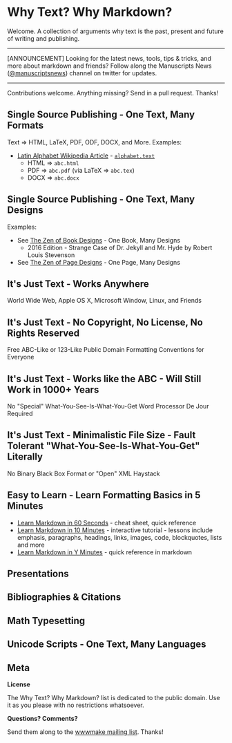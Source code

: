 # Why Text? Why Markdown? 

Welcome. A collection of arguments why text is the past, present and future
of writing and publishing.


---

[ANNOUNCEMENT] Looking for the latest news, tools, tips & tricks, and more
about markdown and friends?
Follow along the Manuscripts News ([@manuscriptsnews](https://twitter.com/manuscriptsnews)) channel on twitter for updates.

---


Contributions welcome. Anything missing? Send in a pull request. Thanks! 

## Single Source Publishing - One Text, Many Formats

Text => HTML, LaTeX, PDF, ODF, DOCX, and More. Examples:

- [Latin Alphabet Wikipedia Article](https://en.wikipedia.org/wiki/Latin_alphabet) - [`alphabet.text`](samples/abc.text)
  - HTML => `abc.html`
  - PDF  => `abc.pdf` (via LaTeX => `abc.tex`)
  - DOCX => `abc.docx`

## Single Source Publishing - One Text, Many Designs

Examples:

- See [The Zen of Book Designs](https://github.com/bookdesigns) - One Book, Many Designs 
  - 2016 Edition - Strange Case of Dr. Jekyll and Mr. Hyde by Robert Louis Stevenson
- See [The Zen of Page Designs](https://github.com/pagedesigns) - One Page, Many Designs



## It's Just Text - Works Anywhere 

World Wide Web, Apple OS X, Microsoft Window, Linux, and Friends


## It's Just Text - No Copyright, No License, No Rights Reserved

Free ABC-Like or 123-Like Public Domain Formatting Conventions for Everyone


## It's Just Text - Works like the ABC - Will Still Work in 1000+ Years 

No "Special" What-You-See-Is-What-You-Get Word Processor De Jour Required 

## It's Just Text - Minimalistic File Size - Fault Tolerant "What-You-See-Is-What-You-Get" Literally 

No Binary Black Box Format or "Open" XML Haystack


## Easy to Learn - Learn Formatting Basics in 5 Minutes

- [Learn Markdown in 60 Seconds](http://commonmark.org/help) - cheat sheet, quick reference
- [Learn Markdown in 10 Minutes](http://commonmark.org/help/tutorial) - interactive tutorial - lessons include emphasis, paragraphs, headings, links, images, code, blockquotes, lists and more
- [Learn Markdown in Y Minutes](https://learnxinyminutes.com/docs/markdown) - quick reference in markdown


## Presentations



## Bibliographies & Citations


## Math Typesetting


## Unicode Scripts - One Text, Many Languages





## Meta

**License**

The Why Text? Why Markdown? list is dedicated to the public domain. Use it as you please with no restrictions whatsoever.

**Questions? Comments?**

Send them along to the [wwwmake mailing list](http://groups.google.com/group/wwwmake). Thanks!



